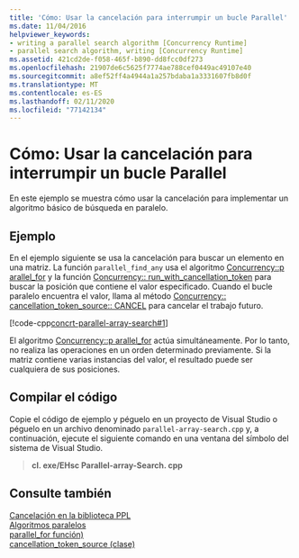 ```yaml
---
title: 'Cómo: Usar la cancelación para interrumpir un bucle Parallel'
ms.date: 11/04/2016
helpviewer_keywords:
- writing a parallel search algorithm [Concurrency Runtime]
- parallel search algorithm, writing [Concurrency Runtime]
ms.assetid: 421cd2de-f058-465f-b890-dd8fcc0df273
ms.openlocfilehash: 21907de6c5625f7774ae788cef0449ac49107e40
ms.sourcegitcommit: a8ef52ff4a4944a1a257bdaba1a3331607fb8d0f
ms.translationtype: MT
ms.contentlocale: es-ES
ms.lasthandoff: 02/11/2020
ms.locfileid: "77142134"
---
```

# <a name="how-to-use-cancellation-to-break-from-a-parallel-loop"></a>Cómo: Usar la cancelación para interrumpir un bucle Parallel

En este ejemplo se muestra cómo usar la cancelación para implementar un algoritmo básico de búsqueda en paralelo.

## <a name="example"></a>Ejemplo

En el ejemplo siguiente se usa la cancelación para buscar un elemento en una matriz. La función `parallel_find_any` usa el algoritmo [Concurrency::p arallel_for](reference/concurrency-namespace-functions.md#parallel_for) y la función [Concurrency:: run_with_cancellation_token](reference/concurrency-namespace-functions.md#run_with_cancellation_token) para buscar la posición que contiene el valor especificado. Cuando el bucle paralelo encuentra el valor, llama al método [Concurrency:: cancellation_token_source:: CANCEL](reference/cancellation-token-source-class.md#cancel) para cancelar el trabajo futuro.

[!code-cpp[concrt-parallel-array-search#1](../../parallel/concrt/codesnippet/cpp/how-to-use-cancellation-to-break-from-a-parallel-loop_1.cpp)]

El algoritmo [Concurrency::p arallel_for](reference/concurrency-namespace-functions.md#parallel_for) actúa simultáneamente. Por lo tanto, no realiza las operaciones en un orden determinado previamente. Si la matriz contiene varias instancias del valor, el resultado puede ser cualquiera de sus posiciones.

## <a name="compiling-the-code"></a>Compilar el código

Copie el código de ejemplo y péguelo en un proyecto de Visual Studio o péguelo en un archivo denominado `parallel-array-search.cpp` y, a continuación, ejecute el siguiente comando en una ventana del símbolo del sistema de Visual Studio.

> **cl. exe/EHsc Parallel-array-Search. cpp**

## <a name="see-also"></a>Consulte también

[Cancelación en la biblioteca PPL](cancellation-in-the-ppl.md)<br/>
[Algoritmos paralelos](../../parallel/concrt/parallel-algorithms.md)<br/>
[parallel_for función)](reference/concurrency-namespace-functions.md#parallel_for)<br/>
[cancellation_token_source (clase)](../../parallel/concrt/reference/cancellation-token-source-class.md)

